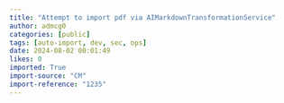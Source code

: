 ```yaml
---
title: "Attempt to import pdf via AIMarkdownTransformationService"
author: admcg0
categories: [public]
tags: [auto-import, dev, sec, ops]
date: 2024-08-02 00:01:49
likes: 0
imported: True 
import-source: "CM"
import-reference: "1235"
---
```


